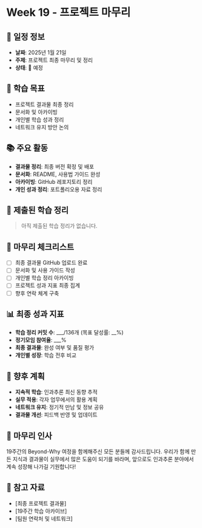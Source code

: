 # Week 19 - 프로젝트 마무리

## 📅 일정 정보
- **날짜**: 2025년 1월 21일
- **주제**: 프로젝트 최종 마무리 및 정리
- **상태**: 📅 예정

## 🎯 학습 목표
- 프로젝트 결과물 최종 정리
- 문서화 및 아카이빙
- 개인별 학습 성과 정리
- 네트워크 유지 방안 논의

## 📚 주요 활동
- **결과물 정리**: 최종 버전 확정 및 배포
- **문서화**: README, 사용법 가이드 완성
- **아카이빙**: GitHub 레포지토리 정리
- **개인 성과 정리**: 포트폴리오용 자료 정리

## 📝 제출된 학습 정리
> 아직 제출된 학습 정리가 없습니다.

## 🎯 마무리 체크리스트
- [ ] 최종 결과물 GitHub 업로드 완료
- [ ] 문서화 및 사용 가이드 작성
- [ ] 개인별 학습 정리 아카이빙
- [ ] 프로젝트 성과 지표 최종 집계
- [ ] 향후 연락 체계 구축

## 📊 최종 성과 지표
- **학습 정리 커밋 수**: ___/136개 (목표 달성률: __%)
- **정기모임 참여율**: ___%
- **최종 결과물**: 완성 여부 및 품질 평가
- **개인별 성장**: 학습 전후 비교

## 🌱 향후 계획
- **지속적 학습**: 인과추론 최신 동향 추적
- **실무 적용**: 각자 업무에서의 활용 계획
- **네트워크 유지**: 정기적 만남 및 정보 공유
- **결과물 개선**: 피드백 반영 및 업데이트

## 💌 마무리 인사
19주간의 Beyond-Why 여정을 함께해주신 모든 분들께 감사드립니다. 
우리가 함께 만든 지식과 결과물이 실무에서 많은 도움이 되기를 바라며,
앞으로도 인과추론 분야에서 계속 성장해 나가길 기원합니다!

## 🔗 참고 자료
- [최종 프로젝트 결과물]
- [19주간 학습 아카이브]
- [팀원 연락처 및 네트워크]